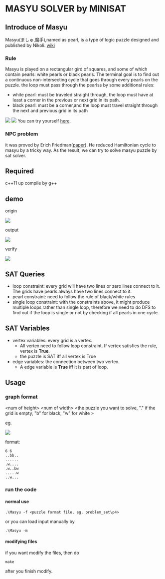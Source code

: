 # MASYU SOLVER by MINISAT
## Introduce of Masyu
Masyu(ましゅ,魔手),named as pearl, is a type of logic puzzle designed and published by Nikoli. [wiki](https://en.wikipedia.org/wiki/Masyu)

### Rule
Masyu is played on a rectangular gird of squares, and some of which contain pearls: white pearls or black pearls. The terminal goal is to find out a continuous non-intersecting cycle that goes through every pearls on the puzzle. 
the loop must pass through the pearlss by some additional rules:
- white pearl: must be traveled straight through, the loop must have at least a corner in the previous or next grid in its path.
- black pearl: must be a corner,and the loop must travel straight through the next and previous grid in its path 

![](https://i.imgur.com/VXkkyNO.png) ![](https://i.imgur.com/hbAqWCH.png)
You can try yourself [here](https://www.chiark.greenend.org.uk/~sgtatham/puzzles/js/pearl.html).

### NPC problem
it was proved by Erich Friedman([paper](https://www.researchgate.net/publication/2532689_Pearl_Puzzles_are_NP-complete)). He reduced Hamiltonian cycle to masyu by a tricky way. As the result, we can try to solve masyu puzzle by sat solver.

## Required
c\++11 up
compile by g\++

## demo
origin

![](https://i.imgur.com/YVZAoQu.png) 

output

![](https://i.imgur.com/BejM8XV.png)

verify

![](https://i.imgur.com/q8FexN6.png)

## SAT Queries
- loop constraint: every grid will have two lines or zero lines connect to it. The grids have pearls always have two lines connect to it.
- pearl constraint: need to follow the rule of black/white rules
- single loop constraint: with the constraints above, it might produce multiple loops rather than single loop, therefore we need to do DFS to find out if the loop is single or not by checking if all pearls in one cycle.

## SAT Variables
- vertex variables: every grid is a vertex.
    - All vertex need to follow loop constraint. If vertex satisfies the rule, vertex is **True**.
    - the puzzle is SAT iff all vertex is True
- edge variables: the connection between two vertex. 
    - A edge variable is **True** iff it is part of loop.

## Usage

### graph format

\<num of height> \<num of width>
\<the puzzle you want to solve, "." if the grid is empty, "b" for black, "w" for white >

eg.

![](https://i.imgur.com/XaXbB5a.png)

format:
```
6 6
..bb..
......
.w....
.w..bw
.....w
..w...
```
### run the code

#### normal use
```
.\Masyu -f <puzzle format file, eg. problem_set\p4>
```
or you can load input manually by
```
.\Masyu -m 
```
#### modifying files
if you want modify the files, then do
```
make
```
after you finish modify.
